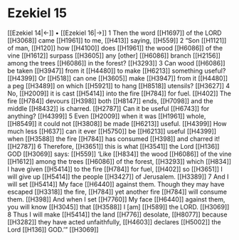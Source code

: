 # Ezekiel 15
[[Ezekiel 14|←]] • [[Ezekiel 16|→]]
1 Then the word [[H1697]] of the LORD [[H3068]] came [[H1961]] to me, [[H413]] saying, [[H559]] 
2 “Son [[H1121]] of man, [[H120]] how [[H4100]] does [[H1961]] the wood [[H6086]] of the vine [[H1612]] surpass [[H3605]] any [other] [[H6086]] branch [[H2156]] among the trees [[H6086]] in the forest? [[H3293]] 
3 Can wood [[H6086]] be taken [[H3947]] from it [[H4480]] to make [[H6213]] something useful? [[H4399]] Or [[H518]] can one [[H3605]] make [[H3947]] from it [[H4480]] a peg [[H3489]] on which [[H5921]] to hang [[H8518]] utensils? [[H3627]] 
4 No, [[H2009]] it is cast [[H5414]] into the fire [[H784]] for fuel. [[H402]] The fire [[H784]] devours [[H398]] both [[H8147]] ends, [[H7098]] and the middle [[H8432]] is charred. [[H2787]] Can it be useful [[H6743]] for anything? [[H4399]] 
5 Even [[H2009]] when it was [[H1961]] whole, [[H8549]] it could not [[H3808]] be made [[H6213]] useful. [[H4399]] How much less [[H637]] can it ever [[H5750]] be [[H6213]] useful [[H4399]] when [[H3588]] the fire [[H784]] has consumed [[H398]] and charred it! [[H2787]] 
6 Therefore, [[H3651]] this is what [[H3541]] the Lord [[H136]] GOD [[H3069]] says: [[H559]] ‘Like [[H834]] the wood [[H6086]] of the vine [[H1612]] among the trees [[H6086]] of the forest, [[H3293]] which [[H834]] I have given [[H5414]] to the fire [[H784]] for fuel, [[H402]] so [[H3651]] I will give up [[H5414]] the people [[H3427]] of Jerusalem. [[H3389]] 
7 And I will set [[H5414]] My face [[H6440]] against them.  Though they may have escaped [[H3318]] the fire, [[H784]] yet another fire [[H784]] will consume them. [[H398]] And when I set [[H7760]] My face [[H6440]] against them,  you will know [[H3045]] that [[H3588]] I [am] [[H589]] the LORD. [[H3069]] 
8 Thus I will make [[H5414]] the land [[H776]] desolate, [[H8077]] because [[H3282]] they have acted unfaithfully, [[H4603]] declares [[H5002]] the Lord [[H136]] GOD.’” [[H3069]] 
